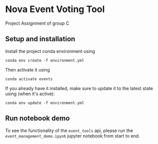 # Nova Event Voting Tool
Project Assignment of group C 

## Setup and installation

Install the project conda environment using 
```
conda env create -f environment.yml
```

Then activate it using
```
conda activate events
```

If you already have it installed, make sure to update it to the latest state using (when it's active): 
```
conda env update -f environment.yml
```

## Run notebook demo
To see the functionality of the `event_tools` api, please run the `event_management_demo.ipynb` jupyter notebook from start to end. 
